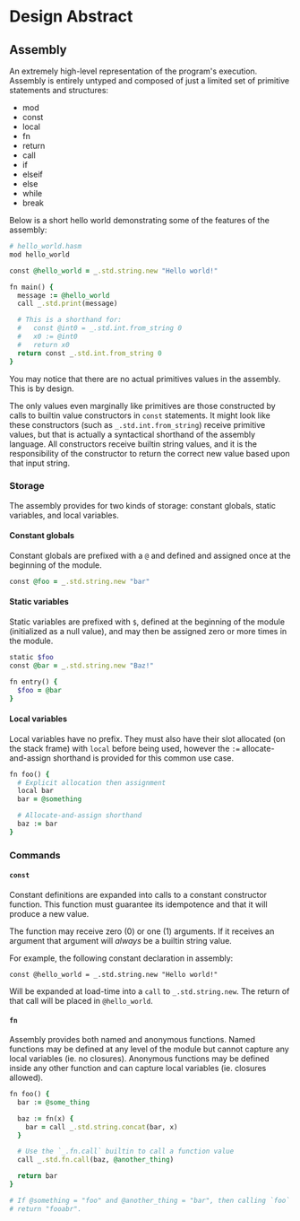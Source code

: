 # Design Abstract

## Assembly

An extremely high-level representation of the program's execution. Assembly is entirely untyped and composed of just a limited set of primitive statements and structures:

- mod
- const
- local
- fn
- return
- call
- if
- elseif
- else
- while
- break

Below is a short hello world demonstrating some of the features of the assembly:

```ruby
# hello_world.hasm
mod hello_world

const @hello_world = _.std.string.new "Hello world!"

fn main() {
  message := @hello_world
  call _.std.print(message)

  # This is a shorthand for:
  #   const @int0 = _.std.int.from_string 0
  #   x0 := @int0
  #   return x0
  return const _.std.int.from_string 0
}
```

You may notice that there are no actual primitives values in the assembly. This is by design.

The only values even marginally like primitives are those constructed by calls to builtin value constructors in `const` statements. It might look like these constructors (such as `_.std.int.from_string`) receive primitive values, but that is actually a syntactical shorthand of the assembly language. All constructors receive builtin string values, and it is the responsibility of the constructor to return the correct new value based upon that input string.

### Storage

The assembly provides for two kinds of storage: constant globals, static variables, and local variables.

#### Constant globals

Constant globals are prefixed with a `@` and defined and assigned once at the beginning of the module.

```ruby
const @foo = _.std.string.new "bar"
```

#### Static variables

Static variables are prefixed with `$`, defined at the beginning of the module (initialized as a null value), and may then be assigned zero or more times in the module.

```ruby
static $foo
const @bar = _.std.string.new "Baz!"

fn entry() {
  $foo = @bar
}
```

#### Local variables

Local variables have no prefix. They must also have their slot allocated (on the stack frame) with `local` before being used, however the `:=` allocate-and-assign shorthand is provided for this common use case.

```ruby
fn foo() {
  # Explicit allocation then assignment
  local bar
  bar = @something

  # Allocate-and-assign shorthand
  baz := bar
}
```

### Commands

#### `const`

Constant definitions are expanded into calls to a constant constructor function. This function must guarantee its idempotence and that it will produce a new value.

The function may receive zero (0) or one (1) arguments. If it receives an argument that argument will *always* be a builtin string value.

For example, the following constant declaration in assembly:

```
const @hello_world = _.std.string.new "Hello world!"
```

Will be expanded at load-time into a `call` to `_.std.string.new`. The return of that call will be placed in `@hello_world`.

#### `fn`

Assembly provides both named and anonymous functions. Named functions may be defined at any level of the module but cannot capture any local variables (ie. no closures). Anonymous functions may be defined inside any other function and can capture local variables (ie. closures allowed).

```ruby
fn foo() {
  bar := @some_thing

  baz := fn(x) {
    bar = call _.std.string.concat(bar, x)
  }

  # Use the `_.fn.call` builtin to call a function value
  call _.std.fn.call(baz, @another_thing)

  return bar
}

# If @something = "foo" and @another_thing = "bar", then calling `foo` will
# return "fooabr".
```
